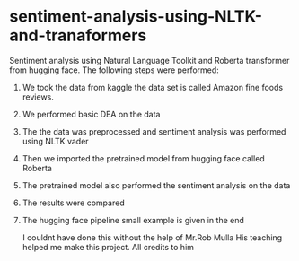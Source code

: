 # sentiment-analysis-using-NLTK-and-tranaformers
Sentiment analysis using Natural Language Toolkit and Roberta transformer from hugging face.
The following steps were performed:
1) We took the data from kaggle the data set is called Amazon fine foods reviews.
2) We performed basic DEA on the data
3) The the data was preprocessed and sentiment analysis was performed using NLTK vader
4) Then we imported the pretrained model from hugging face called Roberta
5) The pretrained model also performed the sentiment analysis on the data
6) The results were compared
7) The hugging face pipeline small example is given in the end

   I couldnt have done this without the help of Mr.Rob Mulla His teaching helped me make this project. All credits to him
